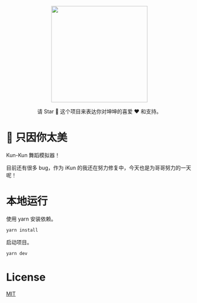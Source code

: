 <p align="center">
    <img src="https://github.com/SyMind/ji/blob/main/public/kun.png" height="260px">
</p>

<p align="center">请 Star 🌟 这个项目来表达你对坤坤的喜爱 ❤️ 和支持。</p>

# 🐓 只因你太美

Kun-Kun 舞蹈模拟器！

目前还有很多 bug，作为 iKun 的我还在努力修复中，今天也是为哥哥努力的一天呢！

# 本地运行

使用 yarn 安装依赖。

```bash
yarn install
```

启动项目。

```bash
yarn dev
```

# License

[MIT](https://github.com/SyMind/ji/blob/main/LICENSE)
